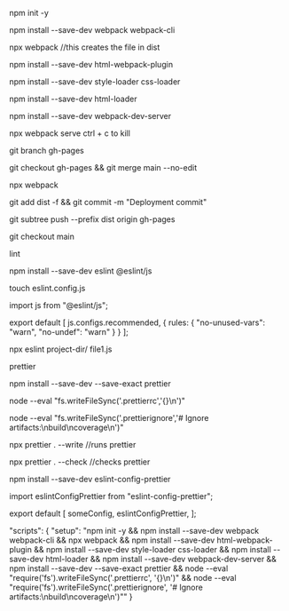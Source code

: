 npm init -y

npm install --save-dev webpack webpack-cli

npx webpack //this creates the file in dist

npm install --save-dev html-webpack-plugin

npm install --save-dev style-loader css-loader

npm install --save-dev html-loader

npm install --save-dev webpack-dev-server

npx webpack serve ctrl + c to kill

git branch gh-pages

git checkout gh-pages && git merge main --no-edit

npx webpack

git add dist -f && git commit -m "Deployment commit"

git subtree push --prefix dist origin gh-pages

git checkout main

lint

npm install --save-dev eslint @eslint/js

touch eslint.config.js

import js from "@eslint/js";

export default [
    js.configs.recommended,
   {
       rules: {
           "no-unused-vars": "warn",
           "no-undef": "warn"
       }
   }
];

npx eslint project-dir/ file1.js

prettier

npm install --save-dev --save-exact prettier

node --eval "fs.writeFileSync('.prettierrc','{}\n')"

node --eval "fs.writeFileSync('.prettierignore','# Ignore artifacts:\nbuild\ncoverage\n')"

npx prettier . --write //runs prettier

npx prettier . --check //checks prettier

npm install --save-dev eslint-config-prettier


import eslintConfigPrettier from "eslint-config-prettier";

export default [
  someConfig,
  eslintConfigPrettier,
];

"scripts": {
  "setup": "npm init -y && npm install --save-dev webpack webpack-cli && npx webpack && npm install --save-dev html-webpack-plugin && npm install --save-dev style-loader css-loader && npm install --save-dev html-loader && npm install --save-dev webpack-dev-server && npm install --save-dev --save-exact prettier && node --eval \"require('fs').writeFileSync('.prettierrc', '{}\\n')\" && node --eval \"require('fs').writeFileSync('.prettierignore', '# Ignore artifacts:\\nbuild\\ncoverage\\n')\""
}


